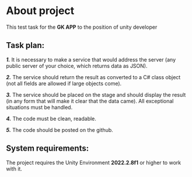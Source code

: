 # About project

This test task for the __GK APP__ to the position of unity developer

## Task plan:

___1.___ It is necessary to make a service that would address the server (any public server of your choice, which returns data as JSON).

___2.___ The service should return the result as converted to a C# class object (not all fields are allowed if large objects come).

___3.___ The service should be placed on the stage and should display the result (in any form that will make it clear that the data came). All exceptional situations must be handled.

___4.___ The code must be clean, readable.

___5.___ The code should be posted on the github.

## System requirements:

The project requires the Unity Environment __2022.2.8f1__ or higher to work with it.